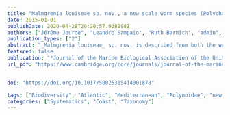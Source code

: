 ```yaml
---
title: "Malmgrenia louiseae sp. nov., a new scale worm species (Polychaeta: Polynoidae) from southern Europe with a key to European Malmgrenia species"
date: 2015-01-01
publishDate: 2020-04-28T20:20:57.938298Z
authors: ["Jérôme Jourde", "Leandro Sampaio", "Ruth Barnich", "admin", "Céline Labrune", "Victor Quintino", "Pierre-Guy Sauriau"]
publication_types: ["2"]
abstract: "_Malmgrenia louiseae_ sp. nov. is described from both the western Mediterranean in the Gulf of Lions, and the north-east Atlantic from off Portugal and the Bay of Biscay. The species was found in muddy sediments in shallow water and is possibly associated with echiurids or synaptid holothurians. _Malmgrenia louiseae_ sp. nov. can be clearly distinguished from all other known _Malmgrenia_ species by the presence of an infra-acicular process in addition to the supra-acicular process on the acicular lobe of the neuropodia, the lack of microtubercules on the elytra, two kinds of notochaetae (stout with blunt tip and slender with fine pointed tip), and exclusively unidentate neurochaetae. An identification key to the north-east Atlantic and Mediterranean Malmgrenia species is provided."
featured: false
publication: "*Journal of the Marine Biological Association of the United Kingdom*"
url_pdf: "https://www.cambridge.org/core/journals/journal-of-the-marine-biological-association-of-the-united-kingdom/article/malmgrenia-louiseae-sp-nov-a-new-scale-worm-species-polychaeta-polynoidae-from-southern-europe-with-a-key-to-european-malmgrenia-species/DAF71A767E25CF1F1A948E27F967BFB1"


doi: "https://doi.org/10.1017/S0025315414001878"

tags: ["Biodiversity", "Atlantic", "Mediterranean", "Polynoidae", "new species"]
categories: ["Systematics", "Coast", "Taxonomy"]
---
```


